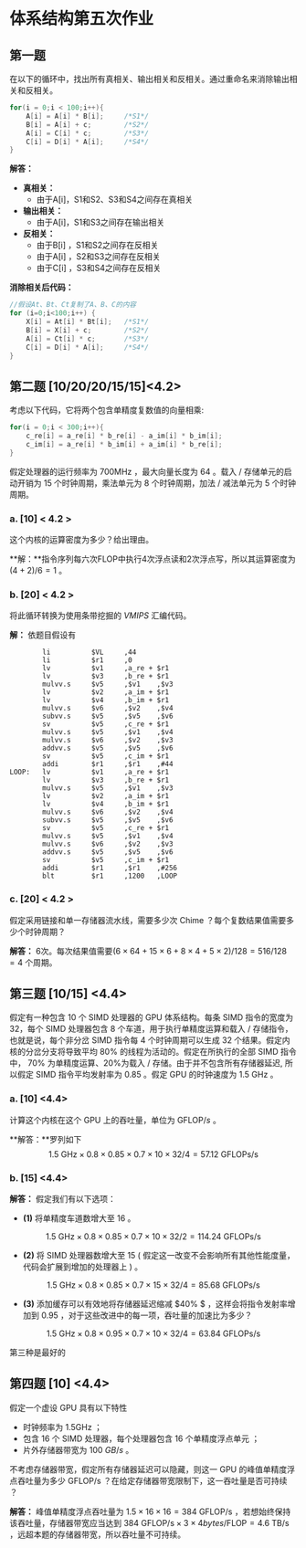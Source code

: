 # 体系结构第五次作业

## 第一题

在以下的循环中，找出所有真相关、输出相关和反相关。通过重命名来消除输出相关和反相关。

```c++
for(i = 0;i < 100;i++){
	A[i] = A[i] * B[i];		/*S1*/
    B[i] = A[i] + c;		/*S2*/
    A[i] = C[i] * c;		/*S3*/
    C[i] = D[i] * A[i];		/*S4*/
}
```

**解答：**

- **真相关：**
    - 由于A[i]，S1和S2、S3和S4之间存在真相关
- **输出相关：**
    - 由于A[i]，S1和S3之间存在输出相关
- **反相关：**
    - 由于B[i] ，S1和S2之间存在反相关
    - 由于A[i] ，S2和S3之间存在反相关
    - 由于C[i] ，S3和S4之间存在反相关

**消除相关后代码：**

```c++
//假设At、Bt、Ct复制了A、B、C的内容
for (i=0;i<100;i++) {
	X[i] = At[i] * Bt[i];	/*S1*/ 
	B[i] = X[i] + c;		/*S2*/ 
	A[i] = Ct[i] * c;		/*S3*/ 
	C[i] = D[i] * A[i];		/*S4*/
}
```

## 第二题 [10/20/20/15/15]<4.2>

考虑以下代码，它将两个包含单精度复数值的向量相乘:

```c++
for(i = 0;i < 300;i++){
	c_re[i] = a_re[i] * b_re[i] - a_im[i] * b_im[i];
	c_im[i] = a_re[i] * b_im[i] + a_im[i] * b_re[i];
}
```

假定处理器的运行频率为 $700 \mathrm{MHz}$ ，最大向量长度为 64 。载入 / 存储单元的启动开销为 15 个时钟周期，乘法单元为 8 个时钟周期，加法 / 减法单元为 5 个时钟周期。

### **a.** [10] < 4.2 >

这个内核的运算密度为多少？给出理由。

**解：**指令序列每六次FLOP中执行4次浮点读和2次浮点写，所以其运算密度为 $(4 + 2) / 6 = 1$ 。

### **b.** [20] < 4.2 >

将此循环转换为使用条带挖掘的 $VMIPS$ 汇编代码。

**解：** 依题目假设有

```assembly
		li			$VL		,44
		li			$r1		,0
		lv			$v1		,a_re + $r1
		lv			$v3		,b_re + $r1
		mulvv.s		$v5		,$v1	,$v3
		lv			$v2		,a_im + $r1
		lv			$v4		,b_im + $r1
		mulvv.s 	$v6		,$v2	,$v4
		subvv.s		$v5		,$v5	,$v6
		sv			$v5		,c_re + $r1
		mulvv.s		$v5		,$v1	,$v4
		mulvv.s		$v6		,$v2	,$v3
		addvv.s		$v5		,$v5	,$v6
		sv			$v5		,c_im + $r1
		addi		$r1		,$r1	,#44
LOOP:	lv			$v1		,a_re + $r1
		lv			$v3		,b_re + $r1
		mulvv.s		$v5		,$v1	,$v3
		lv			$v2		,a_im + $r1
		lv			$v4		,b_im + $r1
		mulvv.s 	$v6		,$v2	,$v4
		subvv.s		$v5		,$v5	,$v6
		sv			$v5		,c_re + $r1
		mulvv.s		$v5		,$v1	,$v4
		mulvv.s		$v6		,$v2	,$v3
		addvv.s		$v5		,$v5	,$v6
		sv			$v5		,c_im + $r1
		addi		$r1		,$r1	,#256
		blt			$r1		,1200	,LOOP
```

### **c.** [20] < 4.2 >

假定采用链接和单一存储器流水线，需要多少次 $\mathrm{Chime}$ ？每个复数结果值需要多少个时钟周期？

**解答：** 6次。每次结果值需要$(6 \times 64 + 15 \times 6 + 8 \times 4 + 5 \times 2)/128 = 516/128 = 4$ 个周期。

## 第三题 [10/15] <4.4>

假定有一种包含 10 个 $\mathrm{SIMD}$ 处理器的 $\mathrm{GPU}$ 体系结构。每条 $\mathrm{SIMD}$ 指令的宽度为 32，每个 $\mathrm{SIMD}$ 处理器包含 8 个车道，用于执行单精度运算和载入 / 存储指令，也就是说，每个非分岔 $\mathrm{SIMD}$ 指令每 4 个时钟周期可以生成 32 个结果。假定内核的分岔分支将导致平均 $80 \%$ 的线程为活动的。假定在所执行的全部 $\mathrm{SIMD}$ 指令中， $70 \%$ 为单精度运算、20\%为载入 / 存储。由于并不包含所有存储器延迟, 所以假定 $\mathrm{SIMD}$ 指令平均发射率为 $0.85$ 。假定 $\mathrm{GPU}$ 的时钟速度为 1.5 $\mathrm{GHz}$ 。

### **a.** [10] <4.4>

计算这个内核在这个 $\mathrm{GPU}$ 上的吞吐量，单位为 $\mathrm{GFLOP} / s$ 。

**解答：**罗列如下
$$
1.5\ \mathrm{GHz} \times 0.8 \times 0.85 \times 0.7 \times 10 \times 32 /4 = 57.12\ \mathrm{GFLOPs/s}
$$

### **b.** [15] <4.4>

**解答：** 假定我们有以下选项：

- **(1)** 将单精度车道数增大至 16 。

$$
1.5\ \mathrm{GHz} \times 0.8 \times 0.85 \times 0.7 \times 10 \times 32 / 2 = 114.24\ \mathrm{GFLOPs/s}
$$

- **(2)** 将 $\mathrm{SIMD}$ 处理器数增大至 15 ( 假定这一改变不会影响所有其他性能度量，代码会扩展到增加的处理器上 ) 。

$$
1.5\ \mathrm{GHz} \times 0.8 \times 0.85 \times 0.7 \times 15 \times 32 / 4 = 85.68\ \mathrm{GFLOPs/s}
$$

- **(3)** 添加缓存可以有效地将存储器延迟缩减 $40\% $ ，这样会将指令发射率增加到 0.95 ，对于这些改进中的每一项，吞吐量的加速比为多少？

$$
1.5\ \mathrm{GHz} \times 0.8 \times 0.95 \times 0.7 \times 10 \times 32 / 4 = 63.84\ \mathrm{GFLOPs/s}
$$

第三种是最好的

## 第四题 [10] <4.4>

假定一个虚设 $\mathrm{GPU}$ 具有以下特性

- 时钟频率为 $1.5 \mathrm{GHz}$ ；
- 包含  $16$ 个 $\mathrm{SIMD}$ 处理器，每个处理器包含 $16$ 个单精度浮点单元 ；
- 片外存储器带宽为 $100$ $GB/s$ 。

不考虑存储器带宽，假定所有存储器延迟可以隐藏，则这一 $\mathrm{GPU}$ 的峰值单精度浮点吞吐量为多少 $\mathrm{GFLOP/s}$ ？在给定存储器带宽限制下，这一吞吐量是否可持续 ？

**解答：** 峰值单精度浮点吞吐量为 $1.5 \times 16 \times 16 = 384\ \mathrm{GFLOP/s}$ ，若想始终保持该吞吐量，存储器带宽应当达到 $384 \ \mathrm{GFLOP/s} \times 3 \times 4 bytes / \mathrm{FLOP} = 4.6\ \mathrm{TB/s}$ ，远超本题的存储器带宽，所以吞吐量不可持续。
